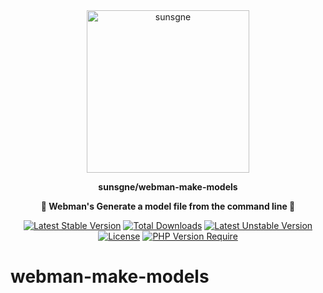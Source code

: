 <div align="center" style="border-radius: 50px">
    <img width="260px"  src="https://cdn.nine1120.cn/logo-i.png" alt="sunsgne">
</div>

**<p align="center">sunsgne/webman-make-models</p>**

**<p align="center">🐬 Webman's Generate a model file from the command line 🐬</p>**

<div align="center">

[![Latest Stable Version](http://poser.pugx.org/sunsgne/webman-make-models/v)](https://packagist.org/packages/sunsgne/webman-make-models)
[![Total Downloads](http://poser.pugx.org/sunsgne/webman-make-models/downloads)](https://packagist.org/packages/sunsgne/webman-make-models)
[![Latest Unstable Version](http://poser.pugx.org/sunsgne/webman-make-models/v/unstable)](https://packagist.org/packages/sunsgne/webman-make-models)
[![License](http://poser.pugx.org/sunsgne/webman-make-models/license)](https://packagist.org/packages/sunsgne/webman-make-models)
[![PHP Version Require](http://poser.pugx.org/sunsgne/webman-make-models/require/php)](https://packagist.org/packages/sunsgne/webman-make-models)

</div>

# webman-make-models